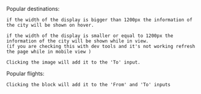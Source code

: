 Popular destinations:

    if the width of the display is bigger than 1200px the information of the city will be shown on hover.

    if the width of the display is smaller or equal to 1200px the information of the city will be shown while in view.
    (if you are checking this with dev tools and it's not working refresh the page while in mobile view )

    Clicking the image will add it to the 'To' input.

Popular flights:

    Clicking the block will add it to the 'From' and 'To' inputs
